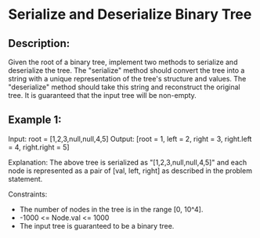 # Serialize and Deserialize Binary Tree

## Description:
Given the root of a binary tree, implement two methods to serialize and deserialize the tree. The "serialize" method should convert the tree into a string with a unique representation of the tree's structure and values. The "deserialize" method should take this string and reconstruct the original tree. It is guaranteed that the input tree will be non-empty. 

## Example 1:

Input: root = [1,2,3,null,null,4,5]
Output: [root = 1, left = 2, right = 3, right.left = 4, right.right = 5]

Explanation:
The above tree is serialized as "[1,2,3,null,null,4,5]" and each node is represented as a pair of [val, left, right] as described in the problem statement.

Constraints:
- The number of nodes in the tree is in the range [0, 10^4].
- -1000 <= Node.val <= 1000
- The input tree is guaranteed to be a binary tree.